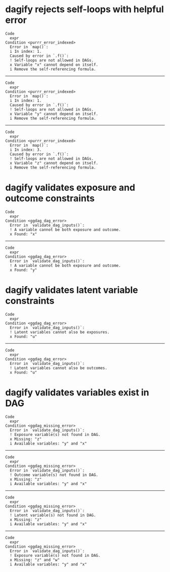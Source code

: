 # dagify rejects self-loops with helpful error

    Code
      expr
    Condition <purrr_error_indexed>
      Error in `map()`:
      i In index: 1.
      Caused by error in `.f()`:
      ! Self-loops are not allowed in DAGs.
      x Variable "x" cannot depend on itself.
      i Remove the self-referencing formula.

---

    Code
      expr
    Condition <purrr_error_indexed>
      Error in `map()`:
      i In index: 1.
      Caused by error in `.f()`:
      ! Self-loops are not allowed in DAGs.
      x Variable "y" cannot depend on itself.
      i Remove the self-referencing formula.

---

    Code
      expr
    Condition <purrr_error_indexed>
      Error in `map()`:
      i In index: 3.
      Caused by error in `.f()`:
      ! Self-loops are not allowed in DAGs.
      x Variable "z" cannot depend on itself.
      i Remove the self-referencing formula.

# dagify validates exposure and outcome constraints

    Code
      expr
    Condition <ggdag_dag_error>
      Error in `validate_dag_inputs()`:
      ! A variable cannot be both exposure and outcome.
      x Found: "x"

---

    Code
      expr
    Condition <ggdag_dag_error>
      Error in `validate_dag_inputs()`:
      ! A variable cannot be both exposure and outcome.
      x Found: "y"

# dagify validates latent variable constraints

    Code
      expr
    Condition <ggdag_dag_error>
      Error in `validate_dag_inputs()`:
      ! Latent variables cannot also be exposures.
      x Found: "u"

---

    Code
      expr
    Condition <ggdag_dag_error>
      Error in `validate_dag_inputs()`:
      ! Latent variables cannot also be outcomes.
      x Found: "u"

# dagify validates variables exist in DAG

    Code
      expr
    Condition <ggdag_missing_error>
      Error in `validate_dag_inputs()`:
      ! Exposure variable(s) not found in DAG.
      x Missing: "z"
      i Available variables: "y" and "x"

---

    Code
      expr
    Condition <ggdag_missing_error>
      Error in `validate_dag_inputs()`:
      ! Outcome variable(s) not found in DAG.
      x Missing: "z"
      i Available variables: "y" and "x"

---

    Code
      expr
    Condition <ggdag_missing_error>
      Error in `validate_dag_inputs()`:
      ! Latent variable(s) not found in DAG.
      x Missing: "z"
      i Available variables: "y" and "x"

---

    Code
      expr
    Condition <ggdag_missing_error>
      Error in `validate_dag_inputs()`:
      ! Exposure variable(s) not found in DAG.
      x Missing: "z" and "w"
      i Available variables: "y" and "x"

